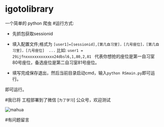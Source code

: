 

# igotolibrary
一个简单的 python 爬虫
#运行方式:

* 先抓包获取sessionid
* 填入配置文件;格式为 ```[user1]=[sessionid],[第几自习室]，[几号座位]，[第几自习室]，[几号座位]  ...```
    比如: ```user1 = 29ijfnxxxxxxxxxxxxx24dbsl6,1,80,2,81 ```
    代表你想抢的座位是第一自习室80号座位，备选座位是第二自习室81号座位。
  
* 填写完成保存退出，然后当前目录启动cmd，输入``` python RSmain.py ```即可运行。
 
 即可运行。

#我已将 工程部署到了微信 [`为了学习`] 公众号，欢迎测试

![mahua](https://github.com/RenjiaLu9527/igotolibrary/blob/master/qrcode.bmp)


#有问题留言




